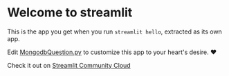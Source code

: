 # Welcome to streamlit

This is the app you get when you run `streamlit hello`, extracted as its own app.

Edit [MongodbQuestion.py](./MongodbQuestion.py) to customize this app to your heart's desire. ❤️

Check it out on [Streamlit Community Cloud](https://st-hello-app.streamlit.app/)
